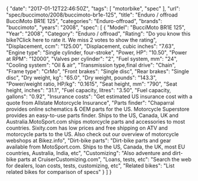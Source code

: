 {
    "date": "2017-01-12T22:46:50Z",
    "tags": [
        "motorbike",
        "spec"
    ],
    "url": "spec\/buccimoto\/2008\/buccimoto-br1e-125",
    "title": "Enduro \/ offroad BucciMoto BR1E 125",
    "categories": "Enduro-offroad",
    "brands": "buccimoto",
    "years": "2008",
    "spec": [
        {
            "Model": "BucciMoto BR1E 125",
            "Year": "2008",
            "Category": "Enduro \/ offroad",
            "Rating": "Do you know this bike?Click here to rate it. We miss 2 votes to show the rating",
            "Displacement, ccm": "125.00",
            "Displacement, cubic inches": "7.63",
            "Engine type": "Single cylinder, four-stroke",
            "Power, HP": "10.50",
            "Power at RPM": "12000",
            "Valves per cylinder": "2",
            "Fuel system, mm": "24",
            "Cooling system": "Oil & air",
            "Transmission type,final drive": "Chain",
            "Frame type": "CrMo",
            "Front brakes": "Single disc",
            "Rear brakes": "Single disc",
            "Dry weight, kg": "65.0",
            "Dry weight, pounds": "143.3",
            "Power\/weight ratio, HP\/kg": "0.1615",
            "Seat height, mm": "790",
            "Seat height, inches": "31.1",
            "Fuel capacity, litres": "3.50",
            "Fuel capacity, gallons": "0.92",
            "Insurance costs": "Get estimated US insurance cost with a quote from Allstate Motorcycle Insurance",
            "Parts finder": "Chaparral provides online schematics & OEM parts for the US.   Motorcycle Superstore provides an easy-to-use parts finder. Ships to the US, Canada, UK and Australia.MotoSport.com ships motorcycle parts and accessories to most countries.    Sixity.com has low prices and free shipping on ATV and motorcycle parts to the US. Also check out our overview of motorcycle webshops at Bikez.info",
            "Dirt-bike parts": "Dirt-bike parts and gear available from MotoSport.com. Ships to the US, Canada, the UK, most EU countries, Australia, India, etc",
            "Customizing": "Also adventure and dirt-bike parts at CruiserCustomizing.com",
            "Loans, tests, etc": "Search the web for dealers, loan costs, tests, customizing, etc",
            "Related bikes": "List related bikes for comparison of specs"
        }
    ]
}